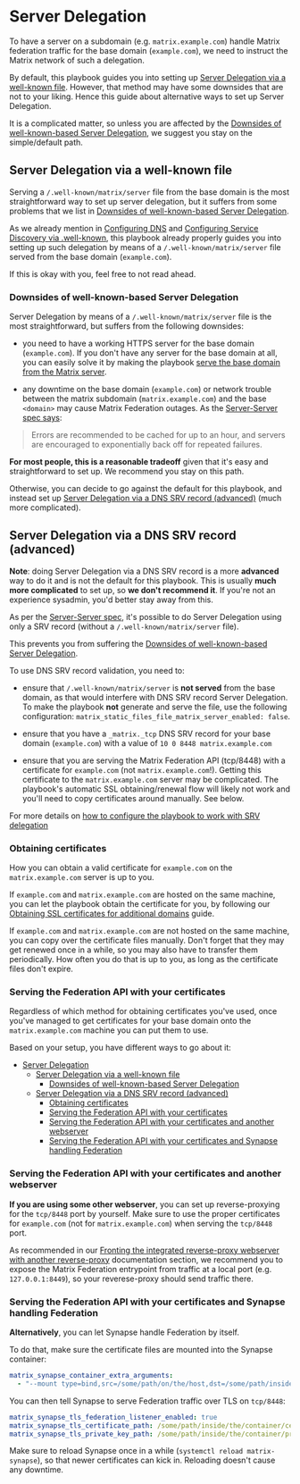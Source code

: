 # Server Delegation

To have a server on a subdomain (e.g. `matrix.example.com`) handle Matrix federation traffic for the base domain (`example.com`), we need to instruct the Matrix network of such a delegation.

By default, this playbook guides you into setting up [Server Delegation via a well-known file](#server-delegation-via-a-well-known-file).
However, that method may have some downsides that are not to your liking. Hence this guide about alternative ways to set up Server Delegation.

It is a complicated matter, so unless you are affected by the [Downsides of well-known-based Server Delegation](#downsides-of-well-known-based-server-delegation), we suggest you stay on the simple/default path.


## Server Delegation via a well-known file

Serving a `/.well-known/matrix/server` file from the base domain is the most straightforward way to set up server delegation, but it suffers from some problems that we list in [Downsides of well-known-based Server Delegation](#downsides-of-well-known-based-server-delegation).

As we already mention in [Configuring DNS](configuring-dns.md) and [Configuring Service Discovery via .well-known](configuring-well-known.md),
this playbook already properly guides you into setting up such delegation by means of a `/.well-known/matrix/server` file served from the base domain (`example.com`).

If this is okay with you, feel free to not read ahead.


### Downsides of well-known-based Server Delegation

Server Delegation by means of a `/.well-known/matrix/server` file is the most straightforward, but suffers from the following downsides:

- you need to have a working HTTPS server for the base domain (`example.com`). If you don't have any server for the base domain at all, you can easily solve it by making the playbook [serve the base domain from the Matrix server](configuring-playbook-base-domain-serving.md).

- any downtime on the base domain (`example.com`) or network trouble between the matrix subdomain (`matrix.example.com`) and the base `<domain>` may cause Matrix Federation outages. As the [Server-Server spec says](https://matrix.org/docs/spec/server_server/r0.1.0.html#server-discovery):

> Errors are recommended to be cached for up to an hour, and servers are encouraged to exponentially back off for repeated failures.

**For most people, this is a reasonable tradeoff** given that it's easy and straightforward to set up. We recommend you stay on this path.

Otherwise, you can decide to go against the default for this playbook, and instead set up [Server Delegation via a DNS SRV record (advanced)](#server-delegation-via-a-dns-srv-record-advanced) (much more complicated).


## Server Delegation via a DNS SRV record (advanced)

**Note**: doing Server Delegation via a DNS SRV record is a more **advanced** way to do it and is not the default for this playbook. This is usually **much more complicated** to set up, so **we don't recommend it**. If you're not an experience sysadmin, you'd better stay away from this.

As per the [Server-Server spec](https://matrix.org/docs/spec/server_server/r0.1.0.html#server-discovery), it's possible to do Server Delegation using only a SRV record (without a `/.well-known/matrix/server` file).

This prevents you from suffering the [Downsides of well-known-based Server Delegation](#downsides-of-well-known-based-server-delegation).

To use DNS SRV record validation, you need to:

- ensure that `/.well-known/matrix/server` is **not served** from the base domain, as that would interfere with DNS SRV record Server Delegation. To make the playbook **not** generate and serve the file, use the following configuration: `matrix_static_files_file_matrix_server_enabled: false`.

- ensure that you have a `_matrix._tcp` DNS SRV record for your base domain (`example.com`) with a value of `10 0 8448 matrix.example.com`

- ensure that you are serving the Matrix Federation API (tcp/8448) with a certificate for `example.com` (not `matrix.example.com`!). Getting this certificate to the `matrix.example.com` server may be complicated. The playbook's automatic SSL obtaining/renewal flow will likely not work and you'll need to copy certificates around manually. See below.

For more details on [how to configure the playbook to work with SRV delegation](howto-srv-server-delegation.md)

### Obtaining certificates

How you can obtain a valid certificate for `example.com` on the `matrix.example.com` server is up to you.

If `example.com` and `matrix.example.com` are hosted on the same machine, you can let the playbook obtain the certificate for you, by following our [Obtaining SSL certificates for additional domains](configuring-playbook-ssl-certificates.md#obtaining-ssl-certificates-for-additional-domains) guide.

If `example.com` and `matrix.example.com` are not hosted on the same machine, you can copy over the certificate files manually.
Don't forget that they may get renewed once in a while, so you may also have to transfer them periodically. How often you do that is up to you, as long as the certificate files don't expire.


### Serving the Federation API with your certificates

Regardless of which method for obtaining certificates you've used, once you've managed to get certificates for your base domain onto the `matrix.example.com` machine you can put them to use.

Based on your setup, you have different ways to go about it:

- [Server Delegation](#server-delegation)
	- [Server Delegation via a well-known file](#server-delegation-via-a-well-known-file)
		- [Downsides of well-known-based Server Delegation](#downsides-of-well-known-based-server-delegation)
	- [Server Delegation via a DNS SRV record (advanced)](#server-delegation-via-a-dns-srv-record-advanced)
		- [Obtaining certificates](#obtaining-certificates)
		- [Serving the Federation API with your certificates](#serving-the-federation-api-with-your-certificates)
		- [Serving the Federation API with your certificates and another webserver](#serving-the-federation-api-with-your-certificates-and-another-webserver)
		- [Serving the Federation API with your certificates and Synapse handling Federation](#serving-the-federation-api-with-your-certificates-and-synapse-handling-federation)




### Serving the Federation API with your certificates and another webserver

**If you are using some other webserver**, you can set up reverse-proxying for the `tcp/8448` port by yourself.
Make sure to use the proper certificates for `example.com` (not for `matrix.example.com`) when serving the `tcp/8448` port.

As recommended in our [Fronting the integrated reverse-proxy webserver with another reverse-proxy](./configuring-playbook-own-webserver.md#fronting-the-integrated-reverse-proxy-webserver-with-another-reverse-proxy) documentation section, we recommend you to expose the Matrix Federation entrypoint from traffic at a local port (e.g. `127.0.0.1:8449`), so your reverese-proxy should send traffic there.

### Serving the Federation API with your certificates and Synapse handling Federation

**Alternatively**, you can let Synapse handle Federation by itself.

To do that, make sure the certificate files are mounted into the Synapse container:

```yaml
matrix_synapse_container_extra_arguments:
  - "--mount type=bind,src=/some/path/on/the/host,dst=/some/path/inside/the/container,ro"
```

You can then tell Synapse to serve Federation traffic over TLS on `tcp/8448`:

```yaml
matrix_synapse_tls_federation_listener_enabled: true
matrix_synapse_tls_certificate_path: /some/path/inside/the/container/certificate.crt
matrix_synapse_tls_private_key_path: /some/path/inside/the/container/private.key
```

Make sure to reload Synapse once in a while (`systemctl reload matrix-synapse`), so that newer certificates can kick in.
Reloading doesn't cause any downtime.

